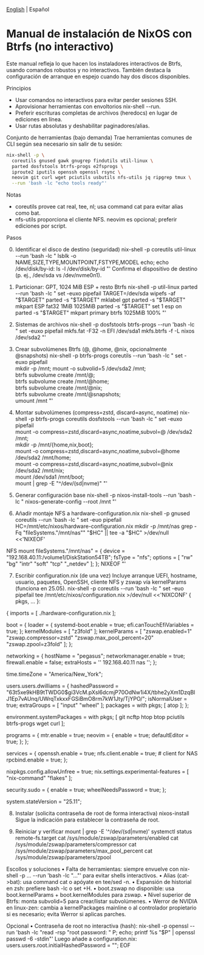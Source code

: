 <!--
Author: Don Williams (aka ddubs)
Created: 2025-10-21
Project: https://github.com/dwilliam62/nix-iso
-->

[English](./nixos-btrfs-install.md) | Español

# Manual de instalación de NixOS con Btrfs (no interactivo)

Este manual refleja lo que hacen los instaladores interactivos de Btrfs, usando comandos robustos y no interactivos.
También destaca la configuración de arranque en espejo cuando hay dos discos disponibles.

Principios
- Usar comandos no interactivos para evitar perder sesiones SSH.
- Aprovisionar herramientas con envoltorios nix-shell --run.
- Preferir escrituras completas de archivos (heredocs) en lugar de ediciones en línea.
- Usar rutas absolutas y deshabilitar paginadores/alias.

Conjunto de herramientas (bajo demanda)
Trae herramientas comunes de CLI según sea necesario sin salir de tu sesión:

```bash
nix-shell -p \
  coreutils gnused gawk gnugrep findutils util-linux \
  parted dosfstools btrfs-progs e2fsprogs \
  iproute2 iputils openssh openssl rsync \
  neovim git curl wget pciutils usbutils nfs-utils jq ripgrep tmux \
  --run 'bash -lc "echo tools ready"'
```

Notas
- coreutils provee cat real, tee, nl; usa command cat para evitar alias como bat.
- nfs-utils proporciona el cliente NFS. neovim es opcional; preferir ediciones por script.

Pasos

0. Identificar el disco de destino (seguridad) nix-shell -p coreutils util-linux --run 'bash
   -lc " lsblk -o NAME,SIZE,TYPE,MOUNTPOINT,FSTYPE,MODEL echo; echo
   /dev/disk/by-id: ls -l /dev/disk/by-id "' Confirma el dispositivo de destino (p. ej.,
   /dev/sda vs /dev/nvme0n1).

1. Particionar: GPT, 1024 MiB ESP + resto Btrfs nix-shell -p util-linux parted
   --run 'bash -lc " set -euxo pipefail TARGET=/dev/sda wipefs -af "$TARGET"
parted -s "$TARGET" mklabel gpt parted -s
   "$TARGET" mkpart ESP fat32 1MiB 1025MiB
parted -s "$TARGET" set 1 esp on parted -s "$TARGET" mkpart primary btrfs
   1025MiB 100% "'

2. Sistemas de archivos nix-shell -p dosfstools btrfs-progs --run 'bash -lc " set -euxo
   pipefail mkfs.fat -F32 -n EFI /dev/sda1 mkfs.btrfs -f -L nixos /dev/sda2 "'

3. Crear subvolúmenes Btrfs (@, @home, @nix, opcionalmente @snapshots)
   nix-shell -p btrfs-progs coreutils --run 'bash -lc " set -euxo pipefail \
   mkdir -p /mnt; mount -o subvolid=5 /dev/sda2 /mnt; \
   btrfs subvolume create /mnt/@; \
   btrfs subvolume create /mnt/@home; \
   btrfs subvolume create /mnt/@nix; \
   btrfs subvolume create /mnt/@snapshots; \
   umount /mnt "'

4. Montar subvolúmenes (compress=zstd, discard=async, noatime)
   nix-shell -p btrfs-progs coreutils dosfstools --run 'bash -lc " set -euxo pipefail \
   mount -o compress=zstd,discard=async,noatime,subvol=@ /dev/sda2 /mnt; \
   mkdir -p /mnt/{home,nix,boot}; \
   mount -o compress=zstd,discard=async,noatime,subvol=@home /dev/sda2 /mnt/home; \
   mount -o compress=zstd,discard=async,noatime,subvol=@nix /dev/sda2 /mnt/nix; \
   mount /dev/sda1 /mnt/boot; \
   mount | grep -E "^/dev/(sd|nvme)" "'

5. Generar configuración base nix-shell -p nixos-install-tools --run 'bash -lc "
   nixos-generate-config --root /mnt "'

6. Añadir montaje NFS a hardware-configuration.nix nix-shell -p gnused coreutils
   --run 'bash -lc " set -euo pipefail
   HC=/mnt/etc/nixos/hardware-configuration.nix mkdir -p /mnt/nas grep -Fq
   "fileSystems.\"/mnt/nas\"" "$HC" || tee -a "$HC" >/dev/null <<'NIXEOF'

NFS mount fileSystems."/mnt/nas" = { device =
"192.168.40.11:/volume1/DiskStation54TB"; fsType = "nfs"; options = [ "rw" "bg"
"intr" "soft" "tcp" "_netdev" ]; }; NIXEOF "'

7. Escribir configuration.nix (de una vez) Incluye arranque UEFI, hostname, usuario,
   paquetes, OpenSSH, cliente NFS y zswap vía kernelParams (funciona en
   25.05). nix-shell -p coreutils --run 'bash -lc " set -euo pipefail tee
   /mnt/etc/nixos/configuration.nix >/dev/null <<'NIXCONF' { pkgs, ... }:

{ imports = [ ./hardware-configuration.nix ];

boot = { loader = { systemd-boot.enable = true; efi.canTouchEfiVariables = true;
}; kernelModules = [ "z3fold" ]; kernelParams = [ "zswap.enabled=1"
"zswap.compressor=zstd" "zswap.max_pool_percent=20" "zswap.zpool=z3fold" ]; };

networking = { hostName = "pegasus"; networkmanager.enable = true;
firewall.enable = false; extraHosts = '' 192.168.40.11 nas ''; };

time.timeZone = "America/New_York";

users.users.dwilliams = { hashedPassword =
"$6$3t5xe9kHB9tTWDG0$gi3VcM.pXsl6dcmjP70OdNw1i4X/tbhe2yXm1DzqBlJ1Ep7vAUnq/UWrqTxkxxFGSiBmO8rm7kW1Jty/TjYPO/";
isNormalUser = true; extraGroups = [ "input" "wheel" ]; packages = with pkgs; [
atop ]; };

environment.systemPackages = with pkgs; [ git ncftp htop btop pciutils
btrfs-progs wget curl ];

programs = { mtr.enable = true; neovim = { enable = true; defaultEditor = true;
}; };

services = { openssh.enable = true; nfs.client.enable = true; # client for NAS
rpcbind.enable = true; };

nixpkgs.config.allowUnfree = true; nix.settings.experimental-features = [
"nix-command" "flakes" ];

security.sudo = { enable = true; wheelNeedsPassword = true; };

system.stateVersion = "25.11";

8. Instalar (solicita contraseña de root de forma interactiva)
   nixos-install
   Sigue la indicación para establecer la contraseña de root.

9. Reiniciar y verificar
   mount | grep -E '^/dev/(sd|nvme)'
   systemctl status remote-fs.target
   cat /sys/module/zswap/parameters/enabled
   cat /sys/module/zswap/parameters/compressor
   cat /sys/module/zswap/parameters/max_pool_percent
   cat /sys/module/zswap/parameters/zpool

Escollos y soluciones • Falta de herramientas: siempre envuelve con nix-shell -p ... --run
'bash -lc "..."' para evitar shells interactivos. • Alias (cat->bat): usa command
cat o apóyate en tee/sed -n. • Expansión de historial en zsh: prefiere bash -lc o set +H. •
boot.zswap no disponible: usa boot.kernelParams + boot.kernelModules para
zswap. • Nivel superior de Btrfs: monta subvolid=5 para crear/listar subvolúmenes. •
Werror de NVIDIA en linux-zen: cambia a kernelPackages mainline o al controlador propietario
si es necesario; evita Werror si aplicas parches.

Opcional • Contraseña de root no interactiva (hash): nix-shell -p openssl --run
'bash -lc "read -rsp "root password: " P; echo; printf %s "$P" | openssl passwd
-6 -stdin"' Luego añade a configuration.nix:
users.users.root.initialHashedPassword = "<hash>"; EOF

